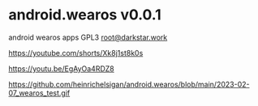 # android.wearos v0.0.1
android wearos apps GPL3 root@darkstar.work

https://youtube.com/shorts/Xk8j1st8k0s

https://youtu.be/EgAyOa4RDZ8

https://github.com/heinrichelsigan/android.wearos/blob/main/2023-02-07_wearos_test.gif
